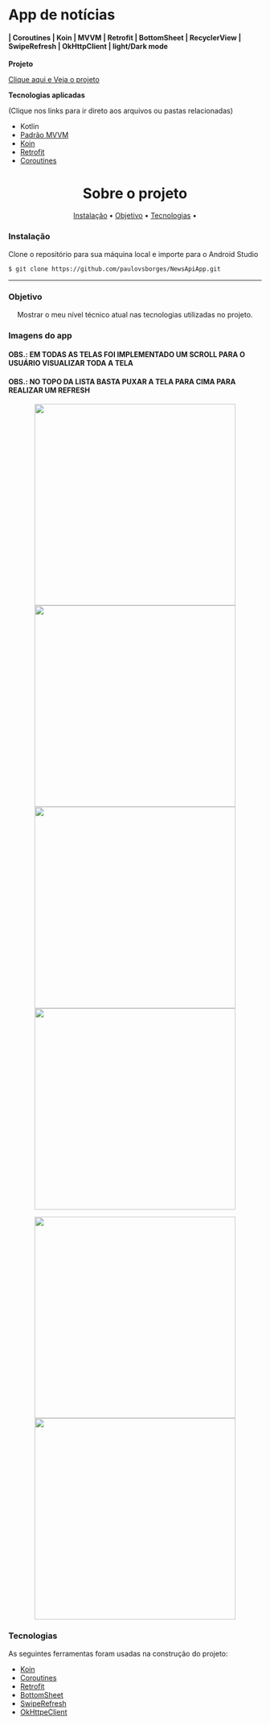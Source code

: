 
# App de notícias 
####  | Coroutines | Koin | MVVM | Retrofit | BottomSheet | RecyclerView | SwipeRefresh | OkHttpClient | light/Dark mode 

**Projeto**

[Clique aqui e Veja o projeto](https://github.com/paulovsborges/NewsApiApp)

**Tecnologias aplicadas**

(Clique nos links para ir direto aos arquivos ou pastas relacionadas) 

* Kotlin
* [Padrão MVVM](https://github.com/paulovsborges/NewsApiApp/blob/master/app/src/main/java/com/pvsb/newsapiapp/presentation/mainPresentation/MainViewModel.kt)
* [Koin](https://github.com/paulovsborges/NewsApiApp/tree/master/app/src/main/java/com/pvsb/newsapiapp/di)
* [Retrofit](https://github.com/paulovsborges/NewsApiApp/blob/master/app/src/main/java/com/pvsb/newsapiapp/data/retrofit/retrofit.kt)
* [Coroutines](https://github.com/paulovsborges/NewsApiApp/blob/master/app/src/main/java/com/pvsb/newsapiapp/presentation/mainPresentation/MainViewModel.kt)


<h1 align="center">Sobre o projeto</h1>

<p align="center">
 <a href="#objetivo">Instalação</a> •
 <a href="#objetivo">Objetivo</a> •
 <a href="#tecnologias">Tecnologias</a> •  
</p>

### Instalação

Clone o repositório para sua máquina local e importe para o Android Studio
```bash
$ git clone https://github.com/paulovsborges/NewsApiApp.git
```
-----------

### Objetivo

<p align="center"> 
Mostrar o meu nível técnico atual nas tecnologias utilizadas no projeto.
</p>

### Imagens do app 
#### OBS.: EM TODAS AS TELAS FOI IMPLEMENTADO UM SCROLL PARA O USUÁRIO VISUALIZAR TODA A TELA
#### OBS.: NO TOPO DA LISTA BASTA PUXAR A TELA PARA CIMA PARA REALIZAR UM REFRESH
<p align="center">
 
  <img align="center" height="400em" src="https://user-images.githubusercontent.com/82162410/124386454-e2103580-dcb0-11eb-93a9-4d5231c1db72.png"/>
 <img align="center" height="400em" src="https://user-images.githubusercontent.com/82162410/124386500-2a2f5800-dcb1-11eb-8ac3-f36fa3e2a35a.png"/>
 <img align="center" height="400em" src="https://user-images.githubusercontent.com/82162410/124386392-9b224000-dcb0-11eb-9727-90380a655c01.png"/>
 <img align="center" height="400em" src="https://user-images.githubusercontent.com/82162410/124386478-0a982f80-dcb1-11eb-9172-6e0e417a96c0.png"/>
 
 </p>
 
 <p align="center">
  <img align="center" height="400em" src="https://user-images.githubusercontent.com/82162410/124386527-51862500-dcb1-11eb-8202-bbc807648ff4.png"/>
 <img align="center" height="400em" src="https://user-images.githubusercontent.com/82162410/124386538-5945c980-dcb1-11eb-9ace-22c43944b979.png"/>
 
  </p>


### Tecnologias

As seguintes ferramentas foram usadas na construção do projeto:

- [Koin](https://insert-koin.io/)
- [Coroutines](https://developer.android.com/kotlin/coroutines?hl=pt-br)
- [Retrofit](https://square.github.io/retrofit/)
- [BottomSheet](https://developer.android.com/reference/com/google/android/material/bottomsheet/BottomSheetBehavior)
- [SwipeRefresh](https://developer.android.com/jetpack/androidx/releases/swiperefreshlayout?hl=pt-br)
- [OkHttpeClient](https://square.github.io/okhttp/4.x/okhttp/okhttp3/-ok-http-client/)


